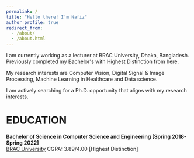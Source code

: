 ```yaml
---
permalink: /
title: "Hello there! I'm Nafiz"
author_profile: true
redirect_from: 
  - /about/
  - /about.html
---
```


I am currently working as a lecturer at BRAC University, Dhaka, Bangladesh. Previously completed my Bachelor's with Highest Distinction from here.

My research interests are Computer Vision, Digital Signal & Image Processing, Machine Learning in Healthcare and Data science.

I am actively searching for a Ph.D. opportunity that aligns with my research interests.

# EDUCATION

**Bachelor of Science in Computer Science and Engineering [Spring 2018- Spring 2022]**  
[BRAC University](www.bracu.ac.bd)
CGPA: 3.89/4.00 [Highest Distinction]
